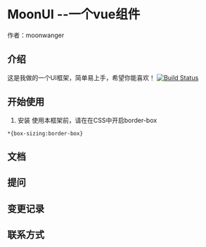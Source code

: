 
# MoonUI --一个vue组件

作者：moonwanger
## 介绍
这是我做的一个UI框架，简单易上手，希望你能喜欢！
[![Build Status](https://travis-ci.org/Amayw/MoonUI.svg?branch=master)](https://travis-ci.org/Amayw/MoonUI)
## 开始使用
1. 安装
使用本框架前，请在在CSS中开启border-box
```
*{box-sizing:border-box}
```
## 文档

## 提问

## 变更记录

## 联系方式


